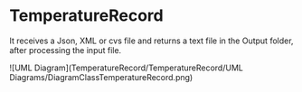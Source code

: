 # TemperatureRecord
It receives a Json, XML or cvs file and returns a text file in the Output folder, after processing the input file.

![UML Diagram](TemperatureRecord/TemperatureRecord/UML Diagrams/DiagramClassTemperatureRecord.png)
